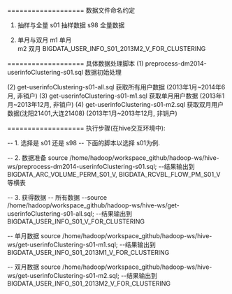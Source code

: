===================
数据文件命名约定

1. 抽样与全量
s01	抽样数据
s98	全量数据

2. 单月与双月
m1	单月	
m2	双月	BIGDATA_USER_INFO_S01_2013M2_V_FOR_CLUSTERING

===================
具体数据处理脚本
(1) preprocess-dm2014-userinfoClustering-s01.sql		数据初始处理

(2) get-userinfoClustering-s01-all.sql			获取所有用户数据 (2013年1月~2014年6月, 非销户)
(3) get-userinfoClustering-s01-m1.sql			获取单月用户数据 (2013年1月~2013年12月, 非销户)
(4) get-userinfoClustering-s01-m2.sql			获取双月用户数据(沈阳21401,大连21408)  (2013年1月~2013年12月, 非销户)

===================
执行步骤(在hive交互环境中):

-- 1. 选择是 s01 还是 s98
-- 下面的脚本以选择 s01为例.

-- 2. 数据准备
source /home/hadoop/workspace_github/hadoop-ws/hive-ws/preprocess-dm2014-userinfoClustering-s01.sql;
--结果输出到 BIGDATA_ARC_VOLUME_PERM_S01_V, BIGDATA_RCVBL_FLOW_PM_S01_V 等横表

-- 3. 获得数据
-- 所有数据
--source /home/hadoop/workspace_github/hadoop-ws/hive-ws/get-userinfoClustering-s01-all.sql;
--结果输出到 BIGDATA_USER_INFO_S01_V_FOR_CLUSTERING

-- 单月数据
source /home/hadoop/workspace_github/hadoop-ws/hive-ws/get-userinfoClustering-s01-m1.sql;
--结果输出到 BIGDATA_USER_INFO_S01_2013M1_V_FOR_CLUSTERING

-- 双月数据
source /home/hadoop/workspace_github/hadoop-ws/hive-ws/get-userinfoClustering-s01-m2.sql;
--结果输出到 BIGDATA_USER_INFO_S01_2013M2_V_FOR_CLUSTERING

